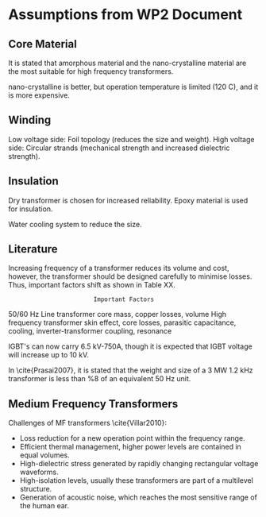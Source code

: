 # Assumptions from WP2 Document

## Core Material

It is stated that amorphous material and the nano-crystalline material are the most suitable for  high frequency transformers. 

nano-crystalline is better, but operation temperature is limited (120 C), and it is more expensive.


## Winding

Low voltage side: Foil topology (reduces the size and weight).
High voltage side: Circular strands (mechanical strength and increased dielectric strength).

## Insulation 

Dry transformer is chosen for increased reliability. Epoxy material is used for insulation.

Water cooling system to reduce the size.


## Literature

Increasing frequency of a transformer reduces its volume and cost, however, the transformer should be designed carefully to minimise losses. Thus, important factors shift as shown in Table XX.

							Important Factors
50/60 Hz Line transformer 	core mass, copper losses, volume
High frequency transformer 	skin effect, core losses, parasitic capacitance, cooling, inverter-transformer coupling, resonance

IGBT's can now carry 6.5 kV-750A, though it is expected that IGBT voltage will increase up to 10 kV.

In \cite{Prasai2007}, it is stated that the weight and size of a 3 MW 1.2 kHz transformer is less than %8 of an equivalent 50 Hz unit.

## Medium Frequency Transformers

Challenges of MF transformers \cite{Villar2010}:
- Loss reduction for a new operation point within the frequency range.
- Efficient thermal management, higher power levels are contained in equal
volumes.
- High-dielectric stress generated by rapidly changing rectangular voltage waveforms.
- High-isolation levels, usually these transformers are part of a multilevel structure.
- Generation of acoustic noise, which reaches the most sensitive range of the human ear.
